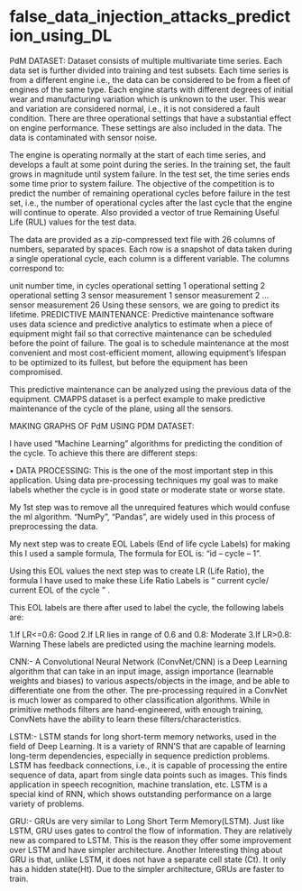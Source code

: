 # false_data_injection_attacks_prediction_using_DL
PdM DATASET: Dataset consists of multiple multivariate time series. Each data set is further divided into training and test subsets. Each time series is from a different engine i.e., the data can be considered to be from a fleet of engines of the same type. Each engine starts with different degrees of initial wear and manufacturing variation which is unknown to the user. This wear and variation are considered normal, i.e., it is not considered a fault condition. There are three operational settings that have a substantial effect on engine performance. These settings are also included in the data. The data is contaminated with sensor noise.

The engine is operating normally at the start of each time series, and develops a fault at some point during the series. In the training set, the fault grows in magnitude until system failure. In the test set, the time series ends some time prior to system failure. The objective of the competition is to predict the number of remaining operational cycles before failure in the test set, i.e., the number of operational cycles after the last cycle that the engine will continue to operate. Also provided a vector of true Remaining Useful Life (RUL) values for the test data.

The data are provided as a zip-compressed text file with 26 columns of numbers, separated by spaces. Each row is a snapshot of data taken during a single operational cycle, each column is a different variable. The columns correspond to:

unit number time, in cycles operational setting 1 operational setting 2 operational setting 3 sensor measurement 1 sensor measurement 2 … sensor measurement 26 Using these sensors, we are going to predict its lifetime. PREDICTIVE MAINTENANCE: Predictive maintenance software uses data science and predictive analytics to estimate when a piece of equipment might fail so that corrective maintenance can be scheduled before the point of failure. The goal is to schedule maintenance at the most convenient and most cost-efficient moment, allowing equipment’s lifespan to be optimized to its fullest, but before the equipment has been compromised.

This predictive maintenance can be analyzed using the previous data of the equipment. CMAPPS dataset is a perfect example to make predictive maintenance of the cycle of the plane, using all the sensors.

MAKING GRAPHS OF PdM USING PDM DATASET:

I have used “Machine Learning” algorithms for predicting the condition of the cycle. To achieve this there are different steps:

• DATA PROCESSING: This is the one of the most important step in this application. Using data pre-processing techniques my goal was to make labels whether the cycle is in good state or moderate state or worse state.

My 1st step was to remove all the unrequired features which would confuse the ml algorithm. “NumPy”, “Pandas”, are widely used in this process of preprocessing the data.

My next step was to create EOL Labels (End of life cycle Labels) for making this I used a sample formula, The formula for EOL is: “id – cycle – 1”.

Using this EOL values the next step was to create LR (Life Ratio), the formula I have used to make these Life Ratio Labels is “ current cycle/ current EOL of the cycle ” .

This EOL labels are there after used to label the cycle, the following labels are:

1.If LR<=0.6: Good 2.If LR lies in range of 0.6 and 0.8: Moderate 3.If LR>0.8: Warning These labels are predicted using the machine learning models.

CNN:- A Convolutional Neural Network (ConvNet/CNN) is a Deep Learning algorithm that can take in an input image, assign importance (learnable weights and biases) to various aspects/objects in the image, and be able to differentiate one from the other. The pre-processing required in a ConvNet is much lower as compared to other classification algorithms. While in primitive methods filters are hand-engineered, with enough training, ConvNets have the ability to learn these filters/characteristics.

LSTM:- LSTM stands for long short-term memory networks, used in the field of Deep Learning. It is a variety of RNN’S that are capable of learning long-term dependencies, especially in sequence prediction problems. LSTM has feedback connections, i.e., it is capable of processing the entire sequence of data, apart from single data points such as images. This finds application in speech recognition, machine translation, etc. LSTM is a special kind of RNN, which shows outstanding performance on a large variety of problems.

GRU:- GRUs are very similar to Long Short Term Memory(LSTM). Just like LSTM, GRU uses gates to control the flow of information. They are relatively new as compared to LSTM. This is the reason they offer some improvement over LSTM and have simpler architecture. Another Interesting thing about GRU is that, unlike LSTM, it does not have a separate cell state (Ct). It only has a hidden state(Ht). Due to the simpler architecture, GRUs are faster to train.
